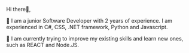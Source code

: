 Hi there👋,

👀 I am a junior Software Developer with 2 years of experience.
I am experienced in C#, CSS, .NET framework, Python and Javascript.

🌱 I am currently trying to improve my existing skills and learn new ones, such as REACT and Node.JS.

